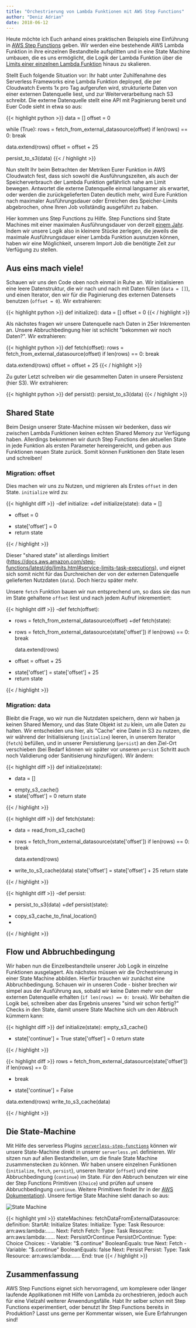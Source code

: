 ```yaml
---
title: "Orchestrierung von Lambda Funktionen mit AWS Step Functions"
author: "Deniz Adrian"
date: 2018-06-12
---
```


Heute möchte ich Euch anhand eines praktischen Beispiels eine Einführung in [AWS Step Functions](https://aws.amazon.com/step-functions/) geben. Wir werden eine bestehende AWS Lambda Funktion in ihre einzelnen Bestandteile aufsplitten und in eine State Machine umbauen, die es uns ermöglicht, die Logik der Lambda Funktion über die [Limits einer einzelnen Lambda Funktion](https://docs.aws.amazon.com/lambda/latest/dg/limits.html#limits-list) hinaus zu skalieren.

Stellt Euch folgende Situation vor: Ihr habt unter Zuhilfenahme des Serverless Frameworks eine Lambda Funktion deployed, die per Cloudwatch Events 1x pro Tag aufgerufen wird, strukturierte Daten von einer externen Datenquelle liest, und zur Weiterverarbeitung nach S3 schreibt. Die externe Datenquelle stellt eine API mit Paginierung bereit und Euer Code sieht in etwa so aus:

{{< highlight python >}}
data = []
offset = 0

while (True):
  rows = fetch_from_external_datasource(offset)
  if len(rows) == 0:
    break

  data.extend(rows)
  offset = offset + 25

persist_to_s3(data)
{{< / highlight >}}

Nun stellt Ihr beim Betrachten der Metriken Eurer Funktion in AWS Cloudwatch fest, dass sich sowohl die Ausführungszeiten, als auch der Speicherverbrauch der Lambda Funktion gefährlich nahe am Limit bewegen. Antwortet die externe Datenquelle einmal langsamer als erwartet, oder werden die zurückgelieferten Daten deutlich mehr, wird Eure Funktion nach maximaler Ausführungsdauer oder Erreichen des Speicher-Limits abgebrochen, ohne Ihren Job vollständig ausgeführt zu haben.

Hier kommen uns Step Functions zu Hilfe. Step Functions sind State Machines mit einer maximalen Ausführungsdauer von derzeit [einem Jahr](https://docs.aws.amazon.com/step-functions/latest/dg/limits.html#service-limits-state-machine-executions). Indem wir unsere Logik also in kleinere Stücke zerlegen, die jeweils die maximale Ausführungsdauer einer Lambda Funktion ausnutzen können, haben wir eine Möglichkeit, unserem Import Job die benötigte Zeit zur Verfügung zu stellen.

## Aus eins mach viele!

Schauen wir uns den Code oben noch einmal in Ruhe an. Wir initialisieren eine leere Datenstruktur, die wir nach und nach mit Daten füllen (`data = []`), und einen Iterator, den wir für die Paginierung des externen Datensets benutzen (`offset = 0`). Wir extrahieren:

{{< highlight python >}}
def initialize():
  data = []
  offset = 0
{{< / highlight >}}

Als nächstes fragen wir unsere Datenquelle nach Daten in 25er Inkrementen an. Unsere Abbruchbedingung hier ist schlicht "bekommen wir noch Daten?". Wir extrahieren:

{{< highlight python >}}
def fetch(offset):
  rows = fetch_from_external_datasource(offset)
  if len(rows) == 0:
    break

  data.extend(rows)
  offset = offset + 25
{{< / highlight >}}

Zu guter Letzt schreiben wir die gesammelten Daten in unsere Persistenz (hier S3). Wir extrahieren:

{{< highlight python >}}
def persist():
  persist_to_s3(data)
{{< / highlight >}}

## Shared State

Beim Design unserer State-Machine müssen wir bedenken, dass wir zwischen Lambda Funktionen keinen echten Shared Memory zur Verfügung haben. Allerdings bekommen wir durch Step Functions den aktuellen State in jede Funktion als ersten Parameter hereingereicht, und geben aus Funktionen neuen State zurück. Somit können Funktionen den State lesen und schreiben!

### Migration: offset

Dies machen wir uns zu Nutzen, und migrieren als Erstes `offset` in den State. `initialize` wird zu:

{{< highlight diff >}}
-def initialize:
+def initialize(state):
   data = []
-  offset = 0
+  state['offset'] = 0
+  return state
 
{{< / highlight >}}

Dieser "shared state" ist allerdings limitiert (https://docs.aws.amazon.com/step-functions/latest/dg/limits.html#service-limits-task-executions), und eignet sich somit nicht für das Durchreichen der von der externen Datenquelle gelieferten Nutzdaten (`data`). Doch hierzu später mehr.

Unsere `fetch` Funktion bauen wir nun entsprechend um, so dass sie das nun im State gehaltene `offset` liest und nach jedem Aufruf inkrementiert:

{{< highlight diff >}}
-def fetch(offset):
-  rows = fetch_from_external_datasource(offset)
+def fetch(state):
+  rows = fetch_from_external_datasource(state['offset'])
   if len(rows) == 0:
     break
 
   data.extend(rows)
-  offset = offset + 25
+  state['offset'] = state['offset'] + 25
+  return state
 
{{< / highlight >}}

### Migration: data

Bleibt die Frage, wo wir nun die Nutzdaten speichern, denn wir haben ja keinen Shared Memory, und das State Objekt ist zu klein, um alle Daten zu halten. Wir entscheiden uns hier, als "Cache" eine Datei in S3 zu nutzen, die wir während der Initialisierung (`initialize`) leeren, in unserem Iterator (`fetch`) befüllen, und in unserer Persistierung (`persist`) an den Ziel-Ort verschieben (bei Bedarf können wir später vor unseren `persist` Schritt auch noch Validierung oder Sanitisierung hinzufügen). Wir ändern:

{{< highlight diff >}}
 def initialize(state):
-  data = []
+  empty_s3_cache()
+
   state['offset'] = 0
   return state
 
{{< / highlight >}}


{{< highlight diff >}}
 def fetch(state):
+  data = read_from_s3_cache()
+
   rows = fetch_from_external_datasource(state['offset'])
   if len(rows) == 0:
     break
 
   data.extend(rows)
+  write_to_s3_cache(data)
   state['offset'] = state['offset'] + 25
   return state
 
{{< / highlight >}}

{{< highlight diff >}}
-def persist:
-  persist_to_s3(data)
+def persist(state):
+  copy_s3_cache_to_final_location()
+
 
{{< / highlight >}}

## Flow und Abbruchbedingung

Wir haben nun die Einzelbestandteile unserer Job Logik in einzelne Funktionen ausgelagert. Als nächstes müssen wir die Orchestrierung in einer State Machine abbilden. Hierfür brauchen wir zunächst eine Abbruchbedingung. Schauen wir in unseren Code - bisher brechen wir simpel aus der Ausführung aus, sobald wir keine Daten mehr von der externen Datenquelle erhalten (`if len(rows) == 0: break`). Wir behalten die Logik bei, schreiben aber das Ergebnis unseres "sind wir schon fertig?" Checks in den State, damit unsere State Machine sich um den Abbruch kümmern kann:

{{< highlight diff >}}
 def initialize(state):
   empty_s3_cache()
 
+  state['continue'] = True
   state['offset'] = 0
   return state
 
{{< / highlight >}}

{{< highlight diff >}}
   rows = fetch_from_external_datasource(state['offset'])
   if len(rows) == 0:
-    break
+    state['continue'] = False
 
   data.extend(rows)
   write_to_s3_cache(data)
 
{{< / highlight >}}

## Die State-Machine

Mit Hilfe des serverless Plugins [`serverless-step-functions`](https://github.com/horike37/serverless-step-functions) können wir unsere State-Machine direkt in unserer `serverless.yml` definieren. Wir sitzen nun auf allen Bestandteilen, um die finale State Machine zusammenstecken zu können. Wir haben unsere einzelnen Funktionen (`initialize`, `fetch`, `persist`), unseren Iterator (`offset`) und eine Abbruchbedingung (`continue`) im State. Für den Abbruch benutzen wir eine der Step Functions Primitiven (`Choice`) und prüfen auf unsere Abbruchbedingung `continue`. Weitere Primitiven findet Ihr in der [AWS Dokumentation](https://docs.aws.amazon.com/step-functions/latest/dg/amazon-states-language-states.html)). Unsere fertige State Machine sieht danach so aus:

![State Machine](/img/state-machine.png)

{{< highlight yml >}}
stateMachines:
  fetchDataFromExternalDatasource:
    definition:
      StartAt: Initialize
      States:
        Initialize:
          Type: Task
          Resource: arn:aws:lambda:......
          Next: Fetch
        Fetch:
          Type: Task
          Resource: arn:aws:lambda:......
          Next: PersistOrContinue
        PersistOrContinue:
          Type: Choice
          Choices:
          - Variable: "$.continue"
            BooleanEquals: true
            Next: Fetch
          - Variable: "$.continue"
            BooleanEquals: false
            Next: Persist
        Persist:
          Type: Task
          Resource: arn:aws:lambda:......
          End: true
{{< / highlight >}}

## Zusammenfassung

AWS Step Functions eignet sich hervorragend, um komplexere oder länger laufende Applikationen mit Hilfe von Lambda zu orchestrieren, jedoch auch für eine Vielzahl weiterer Anwendungsfälle. Habt Ihr selber schon mit Step Functions experimentiert, oder benutzt Ihr Step Functions bereits in Produktion? Lasst uns gerne per Kommentar wissen, wie Eure Erfahrungen sind!
